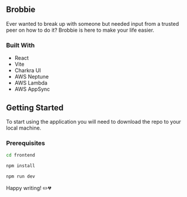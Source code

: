 <!-- ABOUT THE PROJECT -->
## Brobbie

Ever wanted to break up with someone but needed input from a trusted peer on how to do it? Brobbie is here to make your life easier.

### Built With

* React
* Vite
* Charkra UI
* AWS Neptune
* AWS Lambda
* AWS AppSync

<!-- GETTING STARTED -->
## Getting Started

To start using the application you will need to download the repo to your local machine.

### Prerequisites

```sh
cd frontend
```
  
```sh
npm install
```

```sh
npm run dev
```

Happy writing! ✏️💔
